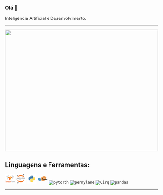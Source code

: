 ### Olá 👋

Inteligência Artificial e Desenvolvimento.

---

<div>
  <img src="https://ai-lab.units.it/wp-content/uploads/2022/12/wp5957944-artificial-intelligence-hd-wallpapers.jpg" alt="" style="width: 100%; height: 400px"/>
</div>


## **Linguagens e Ferramentas:** 

<code><img height="32" src="https://raw.githubusercontent.com/github/explore/80688e429a7d4ef2fca1e82350fe8e3517d3494d/topics/tensorflow/tensorflow.png" alt="Tensorflow"/></code>
<code><img height="32" src="https://raw.githubusercontent.com/github/explore/a4691f04ff219c1c2aa02fc61fda41aa43f1459a/topics/jupyter-notebook/jupyter-notebook.png" alt="Pytorch"/></code>
<code><img height="32" src="https://raw.githubusercontent.com/github/explore/80688e429a7d4ef2fca1e82350fe8e3517d3494d/topics/python/python.png" alt="Python"/></code>
<code><img height="32" src="https://raw.githubusercontent.com/github/explore/80688e429a7d4ef2fca1e82350fe8e3517d3494d/topics/scikit-learn/scikit-learn.png" alt="HTML5"/></code>
<code><img height="32" src="https://avatars.githubusercontent.com/u/21003710?s=200&v=4" alt="pytorch"/></code>
<code><img height="32" src="https://avatars.githubusercontent.com/u/64286425?s=200&v=4" alt="pennylane"/></code>
<code><img height="32" src="https://avatars.githubusercontent.com/u/31279789?s=200&v=4" alt="Cirq"/></code>
<code><img height="32" src="https://avatars.githubusercontent.com/u/21206976?s=200&v=4" alt="pandas"/></code>

---
